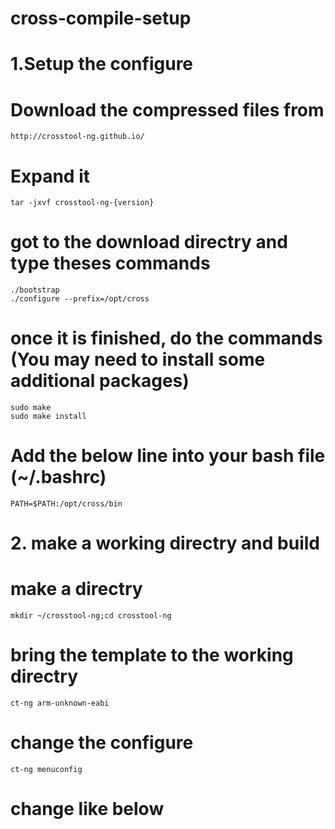 # cross-compile-setup
# 1.Setup the configure

# Download the compressed files from 
    http://crosstool-ng.github.io/
    
# Expand it 
    tar -jxvf crosstool-ng-{version}
    
# got to the download directry and type theses commands
    ./bootstrap
    ./configure --prefix=/opt/cross
# once it is finished, do the commands (You may need to install some additional packages)
    sudo make
    sudo make install
# Add the below line into your bash file (~/.bashrc)
    PATH=$PATH:/opt/cross/bin

# 2. make a working directry and build

# make a directry
    mkdir ~/crosstool-ng;cd crosstool-ng
# bring the template to the working directry
    ct-ng arm-unknown-eabi
# change the configure
    ct-ng menuconfig
    
# change like below 


 
